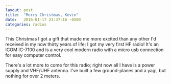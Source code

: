 ```yaml
---
layout: post
title:  "Merry Christmas, Kevin"
date:   2016-01-17 23:37:16 -0500
categories: radios
---
```

This Christmas I got a gift that made me more excited than any other I'd received in my now thirty years of life; I got my very first HF radio! It's an ICOM IC-7100 and is a very cool modern radio with a micro usb connection for easy computer control.

There's a lot more to come for this radio; right now all I have is a power supply and VHF/UHF antenna. I've built a few ground-planes and a yagi, but nothing for over 2 meters. 